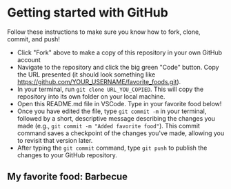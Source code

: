 # Getting started with GitHub

Follow these instructions to make sure you know how to fork, clone, commit, and push!

- Click "Fork" above to make a copy of this repository in your own GitHub account
- Navigate to the repository and click the big green "Code" button. Copy the URL presented (it should look something like https://github.com/YOUR_USERNAME/favorite_foods.git).
- In your terminal, run `git clone URL_YOU_COPIED`. This will copy the repository into its own folder on your local machine.
- Open this README.md file in VSCode. Type in your favorite food below!
- Once you have edited the file, type `git commit -m` in your terminal, followed by a short, descriptive message describing the changes you made (e.g., `git commit -m "Added favorite food"`). This commit command saves a checkpoint of the changes you've made, allowing you to revisit that version later.
- After typing the `git commit` command, type `git push` to publish the changes to your GitHub repository.

## My favorite food: Barbecue